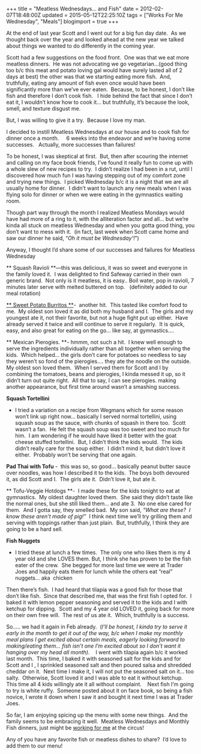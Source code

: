 +++
title = "Meatless Wednesdays… and Fish"
date = 2012-02-07T18:48:00Z
updated = 2015-05-12T22:25:10Z
tags = ["Works For Me Wednesday", "Meals"]
blogimport = true 
+++

At the end of last year Scott and I went out for a big fun day date.&#160; As we thought back over the year and looked ahead at the new year we talked about things we wanted to do differently in the coming year.&#160; 

Scott had a few suggestions on the food front.&#160; One was that we eat more meatless dinners.&#160; He was not advocating we go vegetarian…(good thing too b/c this meat and potato loving gal would have surely lasted all of 2 days at best) the other was that we starting eating more fish.&#160; And, truthfully, eating any amount of fish even once would have been significantly more than we’ve ever eaten.&#160; Because, to be honest, I don’t like fish and therefore I don’t cook fish.&#160;&#160; I hide behind the fact that since I don’t eat it, I wouldn’t know how to cook it… but truthfully, it’s because the look, smell, and texture disgust me. 

But, I was willing to give it a try.&#160; Because I love my man.

I decided to instill Meatless Wednesdays at our house and to cook fish for dinner once a month.&#160;&#160;&#160;&#160; 6 weeks into the endeavor and we’re having some successes.&#160;&#160; Actually, more successes than failures!

To be honest, I was skeptical at first.&#160; But, then after scouring the internet and calling on my face book friends, I’ve found it really fun to come up with a whole slew of new recipes to try.&#160; I didn’t realize I had been in a rut, until I discovered how much fun I was having stepping out of my comfort zone and trying new things.&#160; I picked Wednesday b/c it is a night that we are all usually home for dinner.&#160; I didn’t want to launch any new meals when I was flying solo for dinner or when we were eating in the gymnastics waiting room.

Though part way through the month I realized Meatless Mondays would have had more of a ring to it, with the alliteration factor and all… but we’re kinda all stuck on meatless Wednesday and when you gotta good thing, you don’t want to mess with it.&#160; (in fact, last week when Scott came home and saw our dinner he said, “_Oh it must be Wednesday'!_”)

Anyway, I thought I’d share some of our successes and failures for Meatless Wednesday

**
Squash Ravioli
**—this was delicious, it was so sweet and everyone in the family loved it.&#160; I was delighted to find Safeway carried in their own generic brand.&#160; Not only is it meatless, it is easy.. Boil water, pop in ravioli, 7 minutes later serve with melted buttered on top.&#160;&#160; (definitely added to our meal rotation)

[**
Sweet Potato Burritos
**](http://craftyscafe.blogspot.com/2009/04/sweet-potato-burritos-ole-42409.html)-&#160; another hit.&#160; This tasted like comfort food to me.&#160; My oldest son loved it as did both my husband and I.&#160; The girls and my youngest ate it, not their favorite, but not a huge fight put up either.&#160; Have already served it twice and will continue to serve it regularly.&#160; It is quick, easy, and also great for eating on the go… like say, at gymnastics….

**
Mexican Pierogies.
**- hmmm, not such a hit.&#160; I knew well enough to serve the ingredients individually rather than all together when serving the kids.&#160; Which helped… the girls don’t care for potatoes so needless to say they weren’t so fond of the pierogies.… they ate the noodle on the outside.&#160;&#160; My oldest son loved them.&#160; When I served them for Scott and I by combining the tomatoes, beans and pierogies, I kinda messed it up, so it didn’t turn out quite right.&#160; All that to say, I can see pierogies. making another appearance, but first time around wasn’t a smashing success. 


**Squash Tortellini**
- I tried a variation on a recipe from Wegmans which for some reason won’t link up right now… basically I served normal tortellini, using squash soup as the sauce, with chunks of squash in there too.&#160; Scott wasn’t a fan.&#160; He felt the squash soup was too sweet and too much for him.&#160; I am wondering if he would have liked it better with the goat cheese stuffed tortellini.&#160; But, I didn’t think the kids would.&#160; The kids didn’t really care for the soup either.&#160; I didn’t mind it, but didn’t love it either.&#160; Probably won’t be serving that one again.&#160; 


**Pad Thai with Tofu**
-&#160; this was so, so good… basically peanut butter sauce over noodles, was how I described it to the kids.&#160; The boys both devoured it, as did Scott and I.&#160; The girls ate it.&#160; Didn’t love it, but ate it. 

**
Tofu-Veggie Hotdogs
**-&#160; I made these for the kids tonight to eat at gymnastics.&#160; My oldest daughter loved them.&#160; She said they didn’t taste like the normal ones, but she still liked them… and ate 3.&#160; No one else cared for them.&#160; And I gotta say, they smelled bad.&#160; My son said, _“What are these?&#160; I know these aren’t made of pig!”_&#160; I think next time we’ll try grilling them and serving with toppings rather than just plain.&#160; But, truthfully, I think they are going to be a hard sell. 


**Fish Nuggets**
- I tried these at lunch a few times.&#160; The only one who likes them is my 4 year old and she LOVES them. But, I think she has proven to be the fish eater of the crew.&#160; She begged for more last time we were at Trader Joes and happily eats them for lunch while the others eat “real” nuggets… aka&#160; chicken

Then there’s fish.&#160; I had heard that tilapia was a good fish for those that don’t like fish.&#160; Since that described me, that was the first fish I opted for.&#160; I baked it with lemon pepper seasoning and served it to the kids and I with ketchup for dipping.&#160; Scott and my 4 year old LOVED it, going back for more on their own free will.&#160; The rest of us ate it.&#160; Which, truthfully is a success.&#160; 

So….. we had it again in Feb already.&#160; (_I’ll be honest, I kinda try to serve it early in the month to get it out of the way, b/c when I make my monthly meal plans I get excited about certain meals, eagerly looking forward to making/eating them… fish isn’t one I’m excited about so I don’t want it hanging over my head all month)._&#160;&#160;&#160; I went with tilapia again b/c it worked last month.&#160; This time, I baked it with seasoned salt for the kids and for Scott and I , I sprinkled seasoned salt and then poured salsa and shredded cheddar on it.&#160; Next time I make it, I will not put the seasoned salt on it… too salty.&#160; Otherwise, Scott loved it and I was able to eat it without ketchup.&#160;&#160; This time all 4 kids willingly ate it all without complaint.&#160;&#160;&#160; Next fish I’m going to try is white ruffy.&#160; Someone posted about it on face book, so being a fish novice, I wrote it down when I saw it and bought it next time I was at Trader Joes.&#160; 

So far, I am enjoying spicing up the menu with some new things.&#160; And the family seems to be embracing it well.&#160; Meatless Wednesdays and Monthly Fish dinners, just might be [working for me](www.wearethatfamily.com) at the circus!

Any of you have any favorite fish or meatless dishes to share?&#160; I’d love to add them to our menu!
